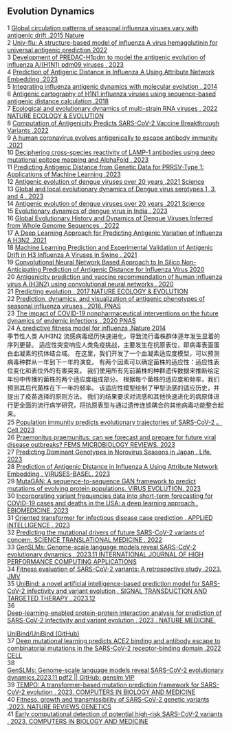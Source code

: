 ## Evolution Dynamics

1	[Global circulation patterns of seasonal influenza viruses vary with antigenic drift .2015 Nature](https://www.nature.com/articles/nature14460)  
2	[Univ-flu: A structure-based model of influenza A virus hemagglutinin for universal antigenic prediction 2022](https://www.sciencedirect.com/science/article/pii/S2001037022003865?via%3Dihub)   
3	[Development of PREDAC-H1pdm to model the antigenic evolution of influenza A/(H1N1) pdm09 viruses . 2023](https://www.sciencedirect.com/science/article/pii/S1995820X23000561?via%3Dihub)   
4	[Prediction of Antigenic Distance in Influenza A Using Attribute Network Embedding .2023](https://www.mdpi.com/1999-4915/15/7/1478)  
5	[Integrating influenza antigenic dynamics with molecular evolution . 2014](https://elifesciences.org/articles/01914)    
6	[Antigenic cartography of H1N1 influenza viruses using sequence-based antigenic distance calculation .2018](https://bmcbioinformatics.biomedcentral.com/articles/10.1186/s12859-018-2042-4)    
7	[Ecological and evolutionary dynamics of multi-strain RNA viruses . 2022 NATURE ECOLOGY & EVOLUTION](https://www.nature.com/articles/s41559-022-01860-6)    
8	[Computation of Antigenicity Predicts SARS-CoV-2 Vaccine Breakthrough Variants .2022](https://www.frontiersin.org/journals/immunology/articles/10.3389/fimmu.2022.861050/full)    
9	[A human coronavirus evolves antigenically to escape antibody immunity .2021](https://journals.plos.org/plospathogens/article?id=10.1371/journal.ppat.1009453)    
10	[Deciphering cross-species reactivity of LAMP-1 antibodies using deep mutational epitope mapping and AlphaFold . 2023](https://www.tandfonline.com/doi/full/10.1080/19420862.2023.2175311)    
11	[Predicting Antigenic Distance from Genetic Data for PRRSV-Type 1: Applications of Machine Learning .2023 ](https://journals.asm.org/doi/10.1128/spectrum.04085-22)   
12	[Antigenic evolution of dengue viruses over 20 years .2021 Science](https://www.science.org/doi/10.1126/science.abk0058)   
13	[Global and local evolutionary dynamics of Dengue virus serotypes 1, 3, and 4 . 2023 ](https://www.cambridge.org/core/journals/epidemiology-and-infection/article/global-and-local-evolutionary-dynamics-of-dengue-virus-serotypes-1-3-and-4/983257CDEF61AD971D4F91CAD0456225)  
14	[Antigenic evolution of dengue viruses over 20 years .2021 Science  ](https://www.science.org/doi/10.1126/science.abk0058)  
15	[Evolutionary dynamics of dengue virus in India . 2023 ](https://journals.plos.org/plospathogens/article?id=10.1371/journal.ppat.1010862)   
16	[Global Evolutionary History and Dynamics of Dengue Viruses Inferred from Whole Genome Sequences . 2022 ](https://www.mdpi.com/1999-4915/14/4/703)   
17	[A Deep Learning Approach for Predicting Antigenic Variation of Influenza A H3N2 .2021  ](https://www.hindawi.com/journals/cmmm/2021/9997669/)  
18	[Machine Learning Prediction and Experimental Validation of Antigenic Drift in H3 Influenza A Viruses in Swine . 2021 ](https://journals.asm.org/doi/10.1128/msphere.00920-20)   
19	[Convolutional Neural Network Based Approach to In Silico Non-Anticipating Prediction of Antigenic Distance for Influenza Virus 2020 ](https://www.mdpi.com/1999-4915/12/9/1019)   
20	[Antigenicity prediction and vaccine recommendation of human influenza virus A (H3N2) using convolutional neural networks . 2020](https://www.tandfonline.com/doi/full/10.1080/21645515.2020.1734397)    
21	[Predicting evolution . 2017 NATURE ECOLOGY & EVOLUTION](https://www.nature.com/articles/s41559-017-0077)    
22	[Prediction, dynamics, and visualization of antigenic phenotypes of seasonal influenza viruses . 2016. PNAS](https://www.pnas.org/doi/full/10.1073/pnas.1525578113)   
23	[The impact of COVID-19 nonpharmaceutical interventions on the future dynamics of endemic infections . 2020 PNAS ](https://www.pnas.org/doi/full/10.1073/pnas.2013182117)   
24	[A predictive fitness model for influenza .Nature 2014](https://www.nature.com/articles/nature13087)    
季节性人类 A/H3N2 流感病毒经历快速进化，导致流行毒株群体逐年发生显着的序列更替。 适应性突变响应人类免疫挑战，主要发生在抗原表位，即病毒表面蛋白血凝素的抗体结合域。 在这里，我们开发了一个血凝素适应度模型，可以预测病毒种群从一年到下一年的演变。 有两个因素可以确定菌株的适应性：适应性表位变化和表位外的有害突变。 我们使用所有先前菌株的种群遗传数据来推断给定年份中传播的菌株的两个适应度组成部分。 根据每个菌株的适应度和频率，我们预测其后代菌株在下一年的频率。 该适应性模型绘制了甲型流感的适应历史，并提出了疫苗选择的原则方法。 我们的结果要求对流感和其他快速进化的病原体进行更全面的流行病学研究，将抗原表型与通过遗传连锁耦合的其他病毒功能整合起来。  
25	[Population immunity predicts evolutionary trajectories of SARS-CoV-2 。 Cell 2023 ]()  
26	[Praemonitus praemunitus: can we forecast and prepare for future viral disease outbreaks? FEMS MICROBIOLOGY REVIEWS. 2023 ]()   
27	[Predicting Dominant Genotypes in Norovirus Seasons in Japan . Life. 2023 ]()  
28	[Prediction of Antigenic Distance in Influenza A Using Attribute Network Embedding . VIRUSES-BASEL. 2023 ]()  
29	[MutaGAN: A sequence-to-sequence GAN framework to predict mutations of evolving protein populations. VIRUS EVOLUTION. 2023]()    
30	[Incorporating variant frequencies data into short-term forecasting for COVID-19 cases and deaths in the USA: a deep learning approach . EBIOMEDICINE. 2023]()    
31	[Oriented transformer for infectious disease case prediction . APPLIED INTELLIGENCE . 2023]()    
32	[Predicting the mutational drivers of future SARS-CoV-2 variants of concern. SCIENCE TRANSLATIONAL MEDICINE . 2022]()    
33	[GenSLMs: Genome-scale language models reveal SARS-CoV-2 evolutionary dynamics . 2023.11 INTERNATIONAL JOURNAL OF HIGH PERFORMANCE COMPUTING APPLICATIONS]()    
34	[Fitness evaluation of SARS-CoV-2 variants: A retrospective study .2023. JMV]()    
35	[UniBind: a novel artificial intelligence-based prediction model for SARS-CoV-2 infectivity and variant evolution . SIGNAL TRANSDUCTION AND TARGETED THERAPY . 2023.12]()    
36	
[Deep-learning-enabled protein-protein interaction analysis for prediction of SARS-CoV-2 infectivity and variant evolution . 2023 . NATURE MEDICINE.]()    

[UniBind/UniBind (GitHub)]()   
37	[Deep mutational learning predicts ACE2 binding and antibody escape to combinatorial mutations in the SARS-CoV-2 receptor-binding domain .2022 CELL]()    
38	
[GenSLMs: Genome-scale language models reveal SARS-CoV-2 evolutionary dynamics.2023.11 pdf2 || GitHub: genslm VIP]()    
39	[TEMPO: A transformer-based mutation prediction framework for SARS-CoV-2 evolution . 2023. COMPUTERS IN BIOLOGY AND MEDICINE]()   
40	[Fitness, growth and transmissibility of SARS-CoV-2 genetic variants .2023. NATURE REVIEWS GENETICS ]()   
41	[Early computational detection of potential high-risk SARS-CoV-2 variants . 2023. COMPUTERS IN BIOLOGY AND MEDICINE]()    
